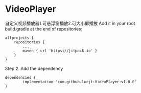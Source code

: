 # VideoPlayer
自定义视频播放器1.可悬浮窗播放2.可大小屏播放
Add it in your root build.gradle at the end of repositories:

	allprojects {
		repositories {
			...
			maven { url 'https://jitpack.io' }
		}
	}
Step 2. Add the dependency

	dependencies {
	        implementation 'com.github.luojt:VideoPlayer:v1.0.0'
	}
